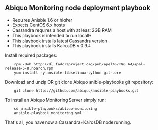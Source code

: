 ## Abiquo Monitoring node deployment playbook

- Requires Anisble 1.6 or higher
- Expects CentOS 6.x hosts
- Cassandra requires a host with at least 2GB RAM
- This playbook is intended to run locally
- This playbook installs latest Cassandra version
- This playbook installs KairosDB v 0.9.4

Install required packages:
```
	rpm -Uvh http://dl.fedoraproject.org/pub/epel/6/x86_64/epel-release-6-8.noarch.rpm
	yum install -y ansible libselinux-python git-core
```

Download and unzip OR git clone Abiquo anible-playbooks git repository:
```
	git clone https://github.com/abiquo/ansible-playbooks.git
```

To install an Abiquo Monitoring Server simply run:
```
	cd ansible-playbooks/abiquo-monitoring
	ansible-playbook monitoring.yml
```

That's all, you have now a Cassandra+KairosDB node running.
